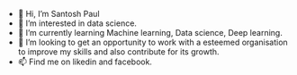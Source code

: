 - 👋 Hi, I’m Santosh Paul
- 👀 I’m interested in data science.
- 🌱 I’m currently learning Machine learning, Data science, Deep learning.
- 💞️ I’m looking to get an opportunity to work with a esteemed organisation to improve my skills and also contribute for its growth.
- 📫 Find me on likedin and facebook.

<!---
Santosh766/Santosh766 is a ✨ special ✨ repository because its `README.md` (this file) appears on your GitHub profile.
You can click the Preview link to take a look at your changes.
--->
